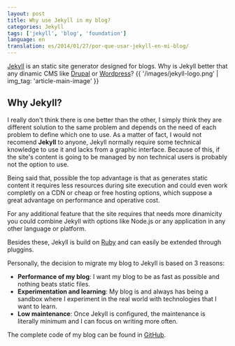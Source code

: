 ```yaml
---
layout: post
title: Why use Jekyll in my blog?
categories: Jekyll
tags: ['jekyll', 'blog', 'foundation']
language: en
translation: es/2014/01/27/por-que-usar-jekyll-en-mi-blog/
---
```

[Jekyll](http://jekyllrb.com/) is an static site generator designed for blogs.
Why is Jekyll better that any dinamic CMS like [Drupal](http://drupal.org) or [Wordpress](http://wordpress.org)?
{{ '/images/jekyll-logo.png' | img_tag: 'article-main-image' }}

## Why Jekyll?
I really don't think there is one better than the other, I simply think they are different solution to the same problem and
depends on the need of each problem to define which one to use.
As a matter of fact, I would not recomend __Jekyll__ to anyone, Jekyll normally require some technical knowledge to use it and
lacks from a graphic interface.
Because of this, if the site's content is going to be managed by non technical users is probably not the option to use.

Being said that, possible the top advantage is that as generates static content it requires less resources during site execution 
and could even work completly on a CDN or cheap or free hosting options, which suppose a great advantage on performance and 
operative cost.

For any additional feature that the site requires that needs more dinamicity you could combine Jekyll with options like Node.js
or any application in any other language or platform.

Besides these, Jekyll is build on [Ruby](https://www.ruby-lang.org/) and can easily be extended through pluggins.

Personally, the decision to migrate my blog to Jekyll is based on 3 reasons:
- __Performance of my blog__: I want my blog to be as fast as possible and nothing beats static files.
- __Experimentation and learning__: My blog is and always has being a sandbox where I experiment in the real world with 
technologies that I want to learn.
- __Low maintenance__: Once Jekyll is configured, the maintenance is literally minimum and I can focus on writing more often.

The complete code of my blog can be found in [GitHub](https://github.com/nestormata/my-static-blog).
